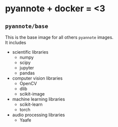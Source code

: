 # pyannote + docker = <3

## `pyannote/base`

This is the base image for all others `pyannote` images.  
It includes

- scientific libraries
     * numpy
     * scipy
     * jupyter
     * pandas
- computer vision libraries
     * OpenCV
     * dlib
     * scikit-image
- machine learning libraries
     * scikit-learn
     * torch
- audio processing libraries
     * Yaafe
